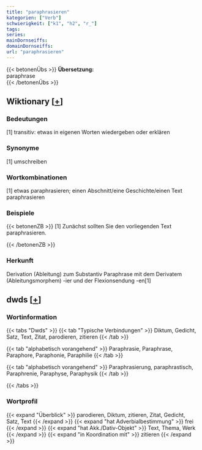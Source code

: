 ```yaml
---
title: "paraphrasieren"
kategorien: ["Verb"]
schwierigkeit: ["k1", "h2", "r_"]
tags:
series:
mainDornseiffs:
domainDornseiffs:
url: "paraphrasieren"
---
```


{{< betonenÜbs >}}
**Übersetzung:**  
paraphrase  
{{< /betonenÜbs >}}

## Wiktionary [[+](https://de.wiktionary.org/wiki/paraphrasieren)]

### Bedeutungen
[1] transitiv: etwas in eigenen Worten wiedergeben oder erklären  

### Synonyme
[1] umschreiben  

### Wortkombinationen
[1] etwas paraphrasieren; einen Abschnitt/eine Geschichte/einen Text paraphrasieren  

### Beispiele
{{< betonenZB >}}
[1] Zunächst sollten Sie den vorliegenden Text paraphrasieren.  

{{< /betonenZB >}}
### Herkunft
Derivation (Ableitung) zum Substantiv Paraphrase mit dem Derivatem (Ableitungsmorphem) -ier und der Flexionsendung -en[1]  



## dwds [[+](https://www.dwds.de/wb/paraphrasieren)]

### Wortinformation
{{< tabs "Dwds" >}}
{{< tab "Typische Verbindungen" >}}
Diktum, Gedicht, Satz, Text, Zitat, parodieren, zitieren
{{< /tab >}}

{{< tab "alphabetisch vorangehend" >}}
Paraphrasie, Paraphrase, Paraphore, Paraphonie, Paraphilie
{{< /tab >}}

{{< tab "alphabetisch vorangehend" >}}
Paraphrasierung, paraphrastisch, Paraphrenie, Paraphyse, Paraphysik
{{< /tab >}}

{{< /tabs >}}

### Wortprofil
{{< expand "Überblick" >}} parodieren, Diktum, zitieren, Zitat, Gedicht, Satz, Text {{< /expand >}}
{{< expand "hat Adverbialbestimmung" >}} frei {{< /expand >}}
{{< expand "hat Akk./Dativ-Objekt" >}} Text, Thema, Werk {{< /expand >}}
{{< expand "in Koordination mit" >}} zitieren {{< /expand >}}

